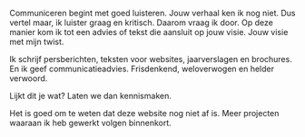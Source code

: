Communiceren begint met goed luisteren. Jouw verhaal ken ik nog niet. Dus vertel maar, ik luister graag en kritisch. Daarom vraag ik door. Op deze manier kom ik tot een advies of tekst die aansluit op jouw visie. Jouw visie met mijn twist. 

Ik schrijf persberichten, teksten voor websites, jaarverslagen en brochures. En ik geef communicatieadvies. Frisdenkend, weloverwogen en helder verwoord.

Lijkt dit je wat? Laten we dan kennismaken. 

Het is goed om te weten dat deze website nog niet af is. Meer projecten waaraan ik heb gewerkt volgen binnenkort.
